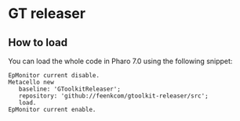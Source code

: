 # GT releaser

## How to load

You can load the whole code in Pharo 7.0 using the following snippet:
```
EpMonitor current disable.
Metacello new
   baseline: 'GToolkitReleaser';
   repository: 'github://feenkcom/gtoolkit-releaser/src';
   load.
EpMonitor current enable.
```
